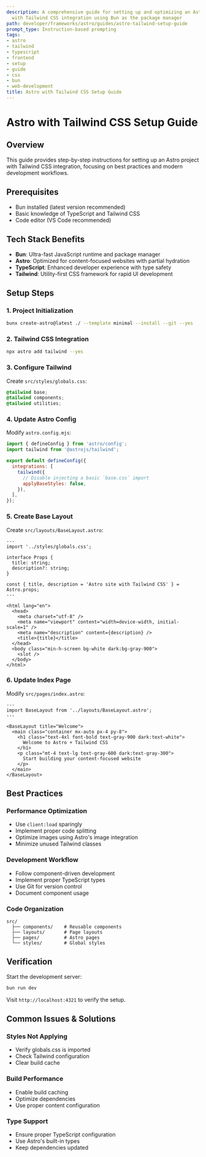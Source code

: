 ```yaml
---
description: A comprehensive guide for setting up and optimizing an Astro project
  with Tailwind CSS integration using Bun as the package manager
path: developer/frameworks/astro/guides/astro-tailwind-setup-guide
prompt_type: Instruction-based prompting
tags:
- astro
- tailwind
- typescript
- frontend
- setup
- guide
- css
- bun
- web-development
title: Astro with Tailwind CSS Setup Guide
---
```


# Astro with Tailwind CSS Setup Guide

## Overview
This guide provides step-by-step instructions for setting up an Astro project with Tailwind CSS integration, focusing on best practices and modern development workflows.

## Prerequisites
- Bun installed (latest version recommended)
- Basic knowledge of TypeScript and Tailwind CSS
- Code editor (VS Code recommended)

## Tech Stack Benefits
- **Bun**: Ultra-fast JavaScript runtime and package manager
- **Astro**: Optimized for content-focused websites with partial hydration
- **TypeScript**: Enhanced developer experience with type safety
- **Tailwind**: Utility-first CSS framework for rapid UI development

## Setup Steps

### 1. Project Initialization
```bash
bunx create-astro@latest ./ --template minimal --install --git --yes
```

### 2. Tailwind CSS Integration
```bash
npx astro add tailwind --yes
```

### 3. Configure Tailwind
Create `src/styles/globals.css`:
```css
@tailwind base;
@tailwind components;
@tailwind utilities;
```

### 4. Update Astro Config
Modify `astro.config.mjs`:
```javascript
import { defineConfig } from 'astro/config';
import tailwind from '@astrojs/tailwind';

export default defineConfig({
  integrations: [
    tailwind({
      // Disable injecting a basic `base.css` import
      applyBaseStyles: false,
    }),
  ],
});
```

### 5. Create Base Layout
Create `src/layouts/BaseLayout.astro`:
```astro
---
import '../styles/globals.css';

interface Props {
  title: string;
  description?: string;
}

const { title, description = 'Astro site with Tailwind CSS' } = Astro.props;
---

<html lang="en">
  <head>
    <meta charset="utf-8" />
    <meta name="viewport" content="width=device-width, initial-scale=1" />
    <meta name="description" content={description} />
    <title>{title}</title>
  </head>
  <body class="min-h-screen bg-white dark:bg-gray-900">
    <slot />
  </body>
</html>
```

### 6. Update Index Page
Modify `src/pages/index.astro`:
```astro
---
import BaseLayout from '../layouts/BaseLayout.astro';
---

<BaseLayout title="Welcome">
  <main class="container mx-auto px-4 py-8">
    <h1 class="text-4xl font-bold text-gray-900 dark:text-white">
      Welcome to Astro + Tailwind CSS
    </h1>
    <p class="mt-4 text-lg text-gray-600 dark:text-gray-300">
      Start building your content-focused website
    </p>
  </main>
</BaseLayout>
```

## Best Practices

### Performance Optimization
- Use `client:load` sparingly
- Implement proper code splitting
- Optimize images using Astro's image integration
- Minimize unused Tailwind classes

### Development Workflow
- Follow component-driven development
- Implement proper TypeScript types
- Use Git for version control
- Document component usage

### Code Organization
```
src/
  ├── components/    # Reusable components
  ├── layouts/       # Page layouts
  ├── pages/         # Astro pages
  └── styles/        # Global styles
```

## Verification
Start the development server:
```bash
bun run dev
```

Visit `http://localhost:4321` to verify the setup.

## Common Issues & Solutions

### Styles Not Applying
- Verify globals.css is imported
- Check Tailwind configuration
- Clear build cache

### Build Performance
- Enable build caching
- Optimize dependencies
- Use proper content configuration

### Type Support
- Ensure proper TypeScript configuration
- Use Astro's built-in types
- Keep dependencies updated 